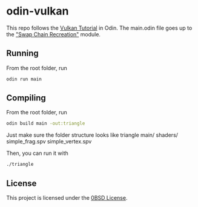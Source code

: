 # odin-vulkan
This repo follows the [Vulkan Tutorial](https://vulkan-tutorial.com/) in Odin.
The main.odin file goes up to the ["Swap Chain Recreation"](https://vulkan-tutorial.com/Drawing_a_triangle/Swap_chain_recreation) module.

## Running
From the root folder, run
```bash
odin run main
```

## Compiling
From the root folder, run
```bash
odin build main -out:triangle
```
Just make sure the folder structure looks like
triangle
main/
  shaders/
    simple_frag.spv
    simple_vertex.spv

Then, you can run it with
```bash
./triangle
```

## License

This project is licensed under the [0BSD License](LICENSE).